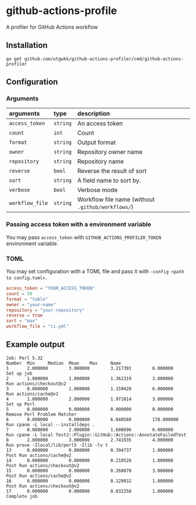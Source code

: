 # github-actions-profile

A profiler for GitHub Actions workflow

## Installation

```
go get github.com/utgwkk/github-actions-profiler/cmd/github-actions-profiler
```

## Configuration

### Arguments

|arguments|type|description|
|:-|:-|:-|
|`access_token`|`string`|An access token|
|`count`|`int`|Count <!-- TODO: write more detail -->|
|`format`|`string`|Output format|
|`owner`|`string`|Repository owner name|
|`repository`|`string`|Repository name|
|`reverse`|`bool`|Reverse the result of sort|
|`sort`|`string`|A field name to sort by.|
|`verbose`|`bool`|Verbose mode|
|`workflow_file`|`string`|Workflow file name (without `.github/workflows/`)|

### Passing access token with a environment variable

You may pass `access_token` with `GITHUB_ACTIONS_PROFILER_TOKEN` environment variable.

### TOML

You may set configuration with a TOML file and pass it with `-config <path to config.toml>`.

```toml
access_token = "YOUR_ACCESS_TOKEN"
count = 50
format = "table"
owner = "your-name"
repository = "your-repository"
reverse = true
sort = "max"
workflow_file = "ci.yml"
```

## Example output

```
Job: Perl 5.32
Number  Min     Median  Mean    Max     Name
1       2.000000        3.000000        3.217391        6.000000        Set up job
2       1.000000        1.000000        1.362319        3.000000        Run actions/checkout@v2
3       0.000000        1.000000        1.159420        6.000000        Run actions/cache@v2
4       1.000000        2.000000        1.971014        3.000000        Set up Perl
5       0.000000        0.000000        0.000000        0.000000        Remove Perl Problem Matcher
6       0.000000        0.000000        6.840580        178.000000      Run cpanm -L local --installdeps .
7       0.000000        2.000000        1.608696        6.000000        Run cpanm -L local Test2::Plugin::GitHub::Actions::AnnotateFailedTest
8       2.000000        3.000000        2.741935        4.000000        Run prove -Ilocal/lib/perl5 -Ilib -lv t
13      0.000000        0.000000        0.394737        1.000000        Post Run actions/cache@v2
14      0.000000        0.000000        0.210526        1.000000        Post Run actions/checkout@v2
15      0.000000        0.000000        0.260870        3.000000        Post Run actions/cache@v2
16      0.000000        0.000000        0.129032        1.000000        Post Run actions/checkout@v2
17      0.000000        0.000000        0.032258        1.000000        Complete job
```
